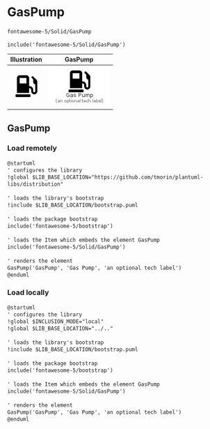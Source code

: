 # GasPump


```text
fontawesome-5/Solid/GasPump
```

```text
include('fontawesome-5/Solid/GasPump')
```



| Illustration | GasPump |
| :---: | :---: |
| ![illustration for Illustration](../../fontawesome-5/Solid/GasPump.png) | ![illustration for GasPump](../../fontawesome-5/Solid/GasPump.Local.png) |




## GasPump

### Load remotely
```plantuml
@startuml
' configures the library
!global $LIB_BASE_LOCATION="https://github.com/tmorin/plantuml-libs/distribution"

' loads the library's bootstrap
!include $LIB_BASE_LOCATION/bootstrap.puml

' loads the package bootstrap
include('fontawesome-5/bootstrap')

' loads the Item which embeds the element GasPump
include('fontawesome-5/Solid/GasPump')

' renders the element
GasPump('GasPump', 'Gas Pump', 'an optional tech label')
@enduml
```

### Load locally
```plantuml
@startuml
' configures the library
!global $INCLUSION_MODE="local"
!global $LIB_BASE_LOCATION="../.."

' loads the library's bootstrap
!include $LIB_BASE_LOCATION/bootstrap.puml

' loads the package bootstrap
include('fontawesome-5/bootstrap')

' loads the Item which embeds the element GasPump
include('fontawesome-5/Solid/GasPump')

' renders the element
GasPump('GasPump', 'Gas Pump', 'an optional tech label')
@enduml
```

